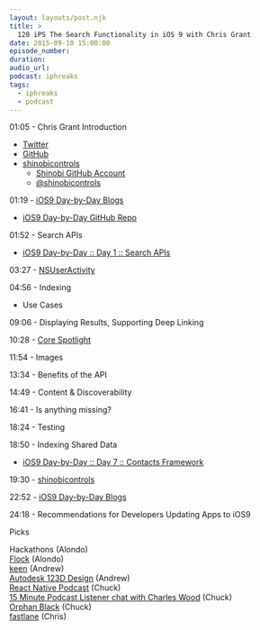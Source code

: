 ```yaml
---
layout: layouts/post.njk
title: >
  120 iPS The Search Functionality in iOS 9 with Chris Grant
date: 2015-09-10 15:00:00
episode_number:
duration:
audio_url:
podcast: iphreaks
tags:
  - iphreaks
  - podcast
---
```


01:05 - Chris Grant Introduction

- [Twitter](https://twitter.com/christhegrant)
- [GitHub](https://github.com/ChrisGrant)
- <u><a href="https://www.shinobicontrols.com/" style="text-decoration:none;">shinobicontrols</a></u>
  - [<u>Shinobi GitHub Account</u>](https://github.com/shinobicontrols)
  - [@shinobicontrols](https://twitter.com/shinobicontrols)

01:19 - [iOS9 Day-by-Day Blogs](https://www.shinobicontrols.com/blog/ios9-day-by-day-index)

- [iOS9 Day-by-Day GitHub Repo](https://github.com/shinobicontrols/iOS9-day-by-day)

01:52 - Search APIs

- [iOS9 Day-by-Day :: Day 1 :: Search APIs](https://www.shinobicontrols.com/blog/ios9-day-by-day-day1-search-apis)

03:27 - [NSUserActivity](https://developer.apple.com/library/prerelease/ios/documentation/Foundation/Reference/NSUserActivity_Class/)

04:56 - Indexing

- Use Cases

09:06 - Displaying Results, Supporting Deep Linking

10:28 - [Core Spotlight](https://developer.apple.com/library/prerelease/ios/documentation/CoreSpotlight/Reference/CoreSpotlight_Framework/)

11:54 - Images

13:34 - Benefits of the API

14:49 - Content & Discoverability

16:41 - Is anything missing?

18:24 - Testing

18:50 - Indexing Shared Data

- [iOS9 Day-by-Day :: Day 7 :: Contacts Framework](https://www.shinobicontrols.com/blog/ios9-day-by-day-day7-contacts-framework)

19:30 - [shinobicontrols](https://www.shinobicontrols.com/)

22:52 - [iOS9 Day-by-Day Blogs](https://www.shinobicontrols.com/blog/ios9-day-by-day-index)

24:18 - Recommendations for Developers Updating Apps to iOS9

Picks

Hackathons (Alondo)  
[Flock](https://heyflock.com) (Alondo)  
[keen](https://github.com/keendreams/keen) (Andrew)  
[Autodesk 123D Design](https://www.123dapp.com/design) (Andrew)  
[React Native Podcast](https://reactnativeradio.com/) (Chuck)  
[15 Minute Podcast Listener chat with Charles Wood](https://iphreaksshow.com/15minutes) (Chuck)  
[Orphan Black](https://www.imdb.com/title/tt2234222/) (Chuck)  
[fastlane](https://github.com/KrauseFx/fastlane) (Chris)
